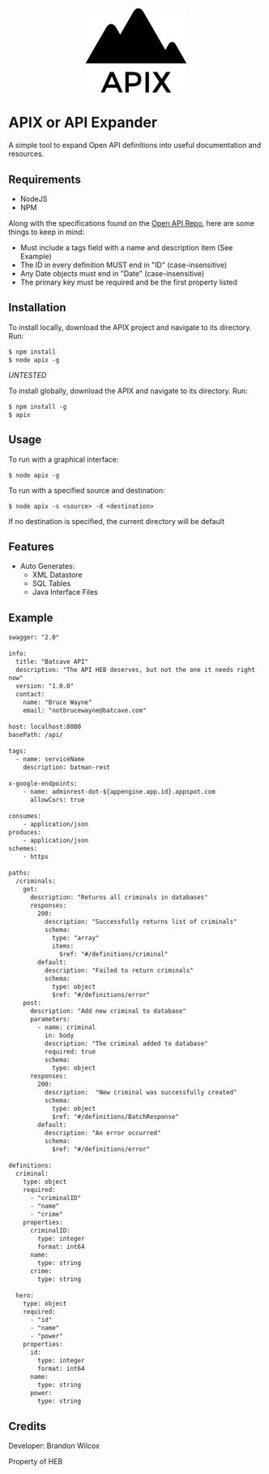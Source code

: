<p align="center">
  <img src="./apix_logo.png" width="200" />
</p>

# APIX or API Expander

A simple tool to expand Open API definitions into useful documentation and resources.

## Requirements
+ NodeJS
+ NPM

Along with the specifications found on the [Open API Repo](https://github.com/OAI/OpenAPI-Specification), here are some things to keep in mind:
+ Must include a tags field with a name and description item (See Example)
+ The ID in every definition MUST end in "ID" (case-insensitive)
+ Any Date objects must end in "Date" (case-insensitive)
+ The primary key must be required and be the first property listed

## Installation
To install locally, download the APIX project and navigate to its directory. Run:

    $ npm install
    $ node apix -g

*UNTESTED*

To install globally, download the APIX and navigate to its directory. Run:

    $ npm install -g
    $ apix

## Usage
To run with a graphical interface:

    $ node apix -g

To run with a specified source and destination:

    $ node apix -s <source> -d <destination>

If no destination is specified, the current directory will be default

## Features
+ Auto Generates:
    + XML Datastore
    + SQL Tables
    + Java Interface Files

## Example
    swagger: "2.0"

    info:
      title: "Batcave API"
      description: "The API HEB deserves, but not the one it needs right now"
      version: "1.0.0"
      contact:
        name: "Bruce Wayne"
        email: "notbrucewayne@batcave.com"

    host: localhost:8080
    basePath: /api/

    tags:
      - name: serviceName
        description: batman-rest

    x-google-endpoints:
        - name: adminrest-dot-${appengine.app.id}.appspot.com
          allowCors: true

    consumes:
        - application/json
    produces:
        - application/json
    schemes:
        - https

    paths:
      /criminals:
        get:
          description: "Returns all criminals in databases"
          responses:
            200:
              description: "Successfully returns list of criminals"
              schema:
                type: "array"
                items:
                  $ref: "#/definitions/criminal"
            default:
              description: "Failed to return criminals"
              schema:
                type: object
                $ref: "#/definitions/error"
        post:
          description: "Add new criminal to database"
          parameters:
            - name: criminal
              in: body
              description: "The criminal added to database"
              required: true
              schema:
                type: object
          responses:
            200:
              description:  "New criminal was successfully created"
              schema:
                type: object
                $ref: "#/definitions/BatchResponse"
            default:
              description: "An error occurred"
              schema:
                $ref: "#/definitions/error"

    definitions:
      criminal:
        type: object
        required:
          - "criminalID"
          - "name"
          - "crime"
        properties:
          criminalID:
            type: integer
            format: int64
          name:
            type: string
          crime:
            type: string

      hero:
        type: object
        required:
          - "id"
          - "name"
          - "power"
        properties:
          id:
            type: integer
            format: int64
          name:
            type: string
          power:
            type: string


## Credits

Developer: Brandon Wilcox

Property of HEB
